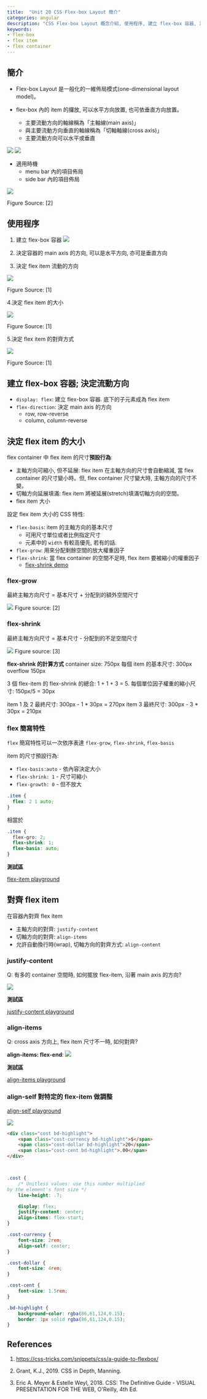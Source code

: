 ```yaml
---
title:  "Unit 20 CSS Flex-box Layout 簡介"
categories: angular
description: "CSS Flex-box Layout 概念介紹, 使用程序, 建立 flex-box 容器, 決定 flex item 的大小, 容器中對齊 flex item, 調整特定 flex item 的位置。"
keywords:
- flex-box
- flex item
- flex container
---
```



<link rel="stylesheet" href="/assets/css/header_numbering.css">
<link rel="stylesheet" href="/assets/css/step_numbering.css">

## 簡介

- Flex-box Layout 是一般化的一維佈局模式(one-dimensional layout model)。

- flex-box 內的 item 的攞放, 可以水平方向放置, 也可依垂直方向放置。
  - 主要流動方向的軸線稱為「主軸線(main axis)」 
  - 與主要流動方向垂直的軸線稱為「切軸軸線(cross axis)」 
  - 主要流動方向可以水平或垂直


<img src="https://developer.mozilla.org/en-US/docs/Web/CSS/CSS_Flexible_Box_Layout/Basic_Concepts_of_Flexbox/basics1.png" />

<img src="https://developer.mozilla.org/en-US/docs/Web/CSS/CSS_Flexible_Box_Layout/Basic_Concepts_of_Flexbox/basics2.png" />



- 適用時機
  - menu bar 內的項目佈局
  - side bar 內的項目佈局

![](/assets/img/angular/u20-i01.png)

Figure Source: [2] 

## 使用程序

1. 建立 flex-box 容器
![](https://developer.mozilla.org/files/3739/flex_terms.png)

2. 決定容器的 main axis 的方向, 可以是水平方向, 亦可是垂直方向
3. 決定 flex item 流動的方向


<img style="max-width: 50%" src="https://css-tricks.com/wp-content/uploads/2018/10/flex-direction.svg" />

Figure Source: [1]


4.決定 flex item 的大小


<img style="max-width: 50%" src="https://css-tricks.com/wp-content/uploads/2018/10/flex-grow.svg" />

Figure Source: [1]

5.決定 flex item 的對齊方式


<img style="max-width: 50%" src="https://css-tricks.com/wp-content/uploads/2018/10/justify-content.svg" />

Figure Source: [1]


## 建立 flex-box 容器; 決定流動方向

- `display: flex`: 建立 flex-box 容器. 底下的子元素成為 flex item
- `flex-direction`: 決定 main axis 的方向
  - row, row-reverse
  - column, column-reverse

## 決定 flex item 的大小

flex container 中 flex item 的尺寸**預設行為**:
- 主軸方向可縮小, 但不延展: flex item 在主軸方向的尺寸會自動縮減, 當 flex container 的尺寸變小時。但, flex container 尺寸變大時, 主軸方向的尺寸不變。
- 切軸方向延展填滿: flex item 將被延展(stretch)填滿切軸方向的空間。
- flex item 大小

設定 flex item 大小的 CSS 特性:
- `flex-basis`:  item 的主軸方向的基本尺寸
  - 可用尺寸單位或者比例指定尺寸
  - 元素中的 `width` 有較高優先, 若有的話.
- `flex-grow`: 用來分配剩餘空間的放大權重因子
- `flex-shrink`: 當 flex container 的空間不足時, flex item 要被縮小的權重因子
  - [flex-shrink demo](https://developer.mozilla.org/en-US/docs/Web/CSS/flex-shrink)

### **flex-grow**
最終主軸方向尺寸 = 基本尺寸 + 分配到的額外空間尺寸

![](/assets/img/angular/u20-i02.png)
Figure source: [2]

### **flex-shrink**

最終主軸方向尺寸 = 基本尺寸 - 分配到的不足空間尺寸

![](/assets/img/angular/u20-i03.png)
Figure source: [3]

**flex-shrink 的計算方式**
container size: 750px
每個 item 的基本尺寸: 300px
overflow 150px

3 個 flex-item 的 flex-shrink 的總合: 1 + 1 + 3 = 5.
每個單位因子權重的縮小尺寸: 150px/5 = 30px

item 1 及 2 最終尺寸: 300px - 1 * 30px = 270px
item 3 最終尺寸: 300px - 3 * 30px = 210px

### flex 簡寫特性

`flex` 簡寫特性可以一次依序表達 `flex-grow`, `flex-shrink`, `flex-basis`

item 的尺寸預設行為:
- `flex-basis:auto` - 依內容決定大小
- `flex-shrink: 1` - 尺寸可縮小
- `flex-growth: 0` - 但不放大


```css
.item {
  flex: 2 1 auto;
}
```
相當於

```css
.item {
  flex-gro: 2;
  flex-shrink: 1;
  flex-basis: auto;
}
```

**測試區**

[flex-item playground](https://developer.mozilla.org/en-US/docs/Web/CSS/CSS_Flexible_Box_Layout/Basic_Concepts_of_Flexbox)

## 對齊 flex item

在容器內對齊 flex item

- 主軸方向的對齊: `justify-content`
- 切軸方向的對齊: `align-items`
- 允許自動換行時(wrap), 切軸方向的對齊方式:  `align-content`

### justify-content

Q: 有多的 container 空間時, 如何擺放 flex-item, 沿著 main axis 的方向?

![](https://developer.mozilla.org/en-US/docs/Web/CSS/CSS_Flexible_Box_Layout/Aligning_Items_in_a_Flex_Container/align6.png)

**測試區**

[justify-content playground](https://developer.mozilla.org/en-US/docs/Web/CSS/CSS_Flexible_Box_Layout/Aligning_Items_in_a_Flex_Container#aligning_content_on_the_main_axis)

### align-items

Q: cross axis 方向上, flex item 尺寸不一時, 如何對齊?

**align-items: flex-end**:
![](/assets/img/angular/u20-i04.png)

**測試區**

[align-items playground](https://developer.mozilla.org/en-US/docs/Web/CSS/CSS_Flexible_Box_Layout/Aligning_Items_in_a_Flex_Container#the_cross_axis)

### align-self 對特定的 flex-item 做調整

[align-self playground](https://developer.mozilla.org/en-US/docs/Web/CSS/CSS_Flexible_Box_Layout/Aligning_Items_in_a_Flex_Container#aligning_one_item_with_align-self)

![](/assets/img/angular/u20-i05.png)

```html
<div class="cost bd-highlight">
    <span class="cost-currency bd-highlight">$</span>
    <span class="cost-dollar bd-highlight">20</span>
    <span class="cost-cent bd-highlight">.00</span>
</div>
```

```css


.cost {
    /* Unitless values: use this number multiplied
by the element's font size */ 
    line-height: .7;

    display: flex;
    justify-content: center;
    align-items: flex-start;
}

.cost-currency {
    font-size: 2rem;
    align-self: center;
}

.cost-dollar {
    font-size: 4rem;
}

.cost-cent {
    font-size: 1.5rem;
}

.bd-highlight {
    background-color: rgba(86,61,124,0.15);
    border: 1px solid rgba(86,61,124,0.15);
}
```



## References

1. https://css-tricks.com/snippets/css/a-guide-to-flexbox/

2. Grant, K.J., 2019. CSS in Depth, Manning.

3. Eric A. Meyer & Estelle Weyl, 2018. CSS: The Definitive Guide - VISUAL PRESENTATION FOR THE WEB, O'Reilly, 4th Ed.

